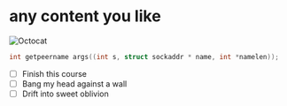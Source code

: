 # any content you like
![Octocat](https://octodex.github.com/images/original.png)
``` c
int getpeername args((int s, struct sockaddr * name, int *namelen));
```
- [ ] Finish this course
- [ ] Bang my head against a wall
- [ ] Drift into sweet oblivion
